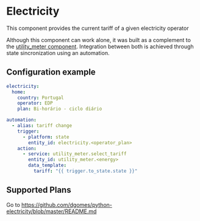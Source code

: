# Electricity

This component provides the current tariff of a given electricity operator 

Although this component can work alone, it was built as a complement to the [utility_meter component](https://github.com/dgomes/home-assistant-custom-components/tree/master/utility_meter). Integration between both is achieved through state sincronization using an automation.

## Configuration example

```yaml
electricity:
  home:
    country: Portugal
    operator: EDP
    plan: Bi-horário - ciclo diário

automation:
  - alias: tariff change
    trigger:
      - platform: state
        entity_id: electricity.<operator_plan>
    action:
      - service: utility_meter.select_tariff
        entity_id: utility_meter.<energy>
        data_template:
          tariff: "{{ trigger.to_state.state }}" 
```

## Supported Plans

Go to https://github.com/dgomes/python-electricity/blob/master/README.md
